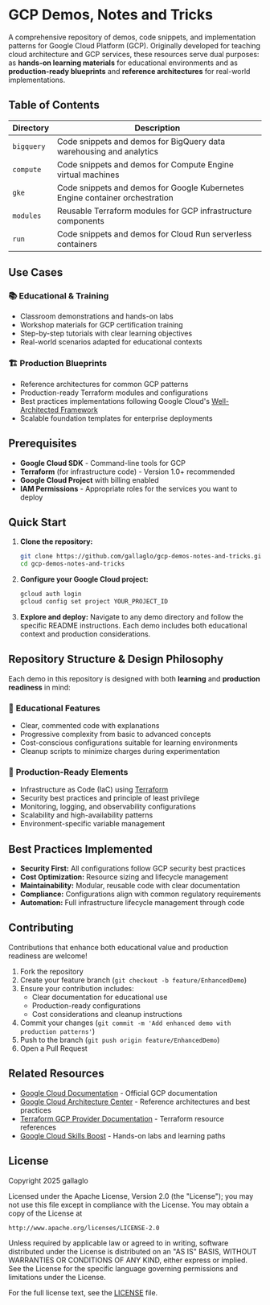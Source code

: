 # GCP Demos, Notes and Tricks

A comprehensive repository of demos, code snippets, and implementation patterns for Google Cloud Platform (GCP). Originally developed for teaching cloud architecture and GCP services, these resources serve dual purposes: as **hands-on learning materials** for educational environments and as **production-ready blueprints** and **reference architectures** for real-world implementations.

## Table of Contents

| Directory | Description |
|-----------|-------------|
| `bigquery` | Code snippets and demos for BigQuery data warehousing and analytics |
| `compute` | Code snippets and demos for Compute Engine virtual machines |
| `gke` | Code snippets and demos for Google Kubernetes Engine container orchestration |
| `modules` | Reusable Terraform modules for GCP infrastructure components |
| `run` | Code snippets and demos for Cloud Run serverless containers |

## Use Cases

### 📚 **Educational & Training**

- Classroom demonstrations and hands-on labs
- Workshop materials for GCP certification training
- Step-by-step tutorials with clear learning objectives
- Real-world scenarios adapted for educational contexts

### 🏗️ **Production Blueprints**

- Reference architectures for common GCP patterns
- Production-ready Terraform modules and configurations
- Best practices implementations following Google Cloud's [Well-Architected Framework](https://cloud.google.com/architecture/framework)
- Scalable foundation templates for enterprise deployments

## Prerequisites

- **Google Cloud SDK** - Command-line tools for GCP
- **Terraform** (for infrastructure code) - Version 1.0+ recommended
- **Google Cloud Project** with billing enabled
- **IAM Permissions** - Appropriate roles for the services you want to deploy

## Quick Start

1. **Clone the repository:**

   ```bash
   git clone https://github.com/gallaglo/gcp-demos-notes-and-tricks.git
   cd gcp-demos-notes-and-tricks
   ```

2. **Configure your Google Cloud project:**

   ```bash
   gcloud auth login
   gcloud config set project YOUR_PROJECT_ID
   ```

3. **Explore and deploy:**
   Navigate to any demo directory and follow the specific README instructions. Each demo includes both educational context and production considerations.

## Repository Structure & Design Philosophy

Each demo in this repository is designed with both **learning** and **production readiness** in mind:

### 🎯 **Educational Features**

- Clear, commented code with explanations
- Progressive complexity from basic to advanced concepts
- Cost-conscious configurations suitable for learning environments
- Cleanup scripts to minimize charges during experimentation

### 🚀 **Production-Ready Elements**

- Infrastructure as Code (IaC) using [Terraform](https://developer.hashicorp.com/terraform)
- Security best practices and principle of least privilege
- Monitoring, logging, and observability configurations
- Scalability and high-availability patterns
- Environment-specific variable management

## Best Practices Implemented

- **Security First:** All configurations follow GCP security best practices
- **Cost Optimization:** Resource sizing and lifecycle management
- **Maintainability:** Modular, reusable code with clear documentation
- **Compliance:** Configurations align with common regulatory requirements
- **Automation:** Full infrastructure lifecycle management through code

## Contributing

Contributions that enhance both educational value and production readiness are welcome!

1. Fork the repository
2. Create your feature branch (`git checkout -b feature/EnhancedDemo`)
3. Ensure your contribution includes:
   - Clear documentation for educational use
   - Production-ready configurations
   - Cost considerations and cleanup instructions
4. Commit your changes (`git commit -m 'Add enhanced demo with production patterns'`)
5. Push to the branch (`git push origin feature/EnhancedDemo`)
6. Open a Pull Request

## Related Resources

- [Google Cloud Documentation](https://cloud.google.com/docs) - Official GCP documentation
- [Google Cloud Architecture Center](https://cloud.google.com/architecture) - Reference architectures and best practices
- [Terraform GCP Provider Documentation](https://registry.terraform.io/providers/hashicorp/google/latest/docs) - Terraform resource references
- [Google Cloud Skills Boost](https://www.cloudskillsboost.google/) - Hands-on labs and learning paths

## License

Copyright 2025 gallaglo

Licensed under the Apache License, Version 2.0 (the "License"); you may not use this file except in compliance with the License. You may obtain a copy of the License at

```
http://www.apache.org/licenses/LICENSE-2.0
```

Unless required by applicable law or agreed to in writing, software distributed under the License is distributed on an "AS IS" BASIS, WITHOUT WARRANTIES OR CONDITIONS OF ANY KIND, either express or implied. See the License for the specific language governing permissions and limitations under the License.

For the full license text, see the [LICENSE](LICENSE) file.
